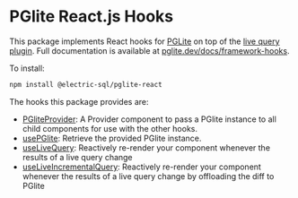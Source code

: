 # PGlite React.js Hooks

This package implements React hooks for [PGLite](https://pglite.dev/) on top of the [live query plugin](https://pglite.dev/docs/live-queries). Full documentation is available at [pglite.dev/docs/framework-hooks](https://pglite.dev/docs/framework-hooks#react).

To install:

```sh
npm install @electric-sql/pglite-react
```

The hooks this package provides are:

- [PGliteProvider](https://pglite.dev/docs/framework-hooks#pgliteprovider): A Provider component to pass a PGlite instance to all child components for use with the other hooks.
- [usePGlite](https://pglite.dev/docs/framework-hooks#usepglite): Retrieve the provided PGlite instance.
- [useLiveQuery](https://pglite.dev/docs/framework-hooks#uselivequery): Reactively re-render your component whenever the results of a live query change
- [useLiveIncrementalQuery](https://pglite.dev/docs/framework-hooks#useliveincrementalquery): Reactively re-render your component whenever the results of a live query change by offloading the diff to PGlite
